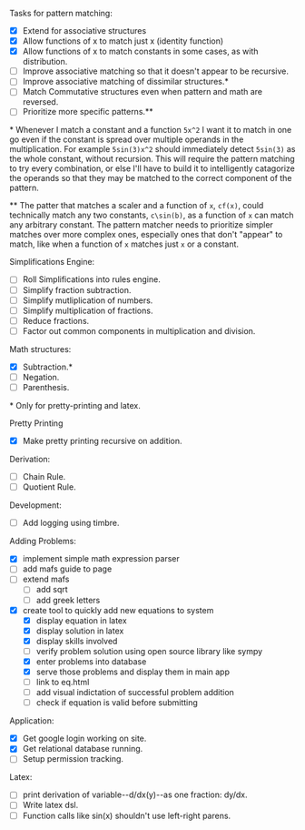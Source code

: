 Tasks for pattern matching:
- [x] Extend for associative structures
- [x] Allow functions of x to match just x (identity function)
- [x] Allow functions of x to match constants in some cases, as with distribution.
- [ ] Improve associative matching so that it doesn't appear to be recursive.
- [ ] Improve associative matching of dissimilar structures.\*
- [ ] Match Commutative structures even when pattern and math are reversed.
- [ ] Prioritize more specific patterns.\*\*

\* Whenever I match a constant and a function `5x^2` I want it to match in one go
even if the constant is spread over multiple operands in the multiplication. For
example `5sin(3)x^2` should immediately detect `5sin(3)` as the whole constant,
without recursion. This will require the pattern matching to try every combination,
or else I'll have to build it to intelligently catagorize the operands so that they
may be matched to the correct component of the pattern.

\*\* The patter that matches a scaler and a function of `x`, `cf(x)`, could
technically match any two constants, `c\sin(b)`, as a function of `x` can match any
arbitrary constant. The pattern matcher needs to prioritize simpler matches over
more complex ones, especially ones that don't "appear" to match, like when a
function of `x` matches just `x` or a constant.

Simplifications Engine:
- [ ] Roll Simplifications into rules engine.
- [ ] Simplify fraction subtraction.
- [ ] Simplify mutliplication of numbers.
- [ ] Simplify multiplication of fractions.
- [ ] Reduce fractions.
- [ ] Factor out common components in multiplication and division.

Math structures:
- [X] Subtraction.\*
- [ ] Negation.
- [ ] Parenthesis.

\* Only for pretty-printing and latex.

Pretty Printing
- [x] Make pretty printing recursive on addition.

Derivation:
- [ ] Chain Rule.
- [ ] Quotient Rule.

Development:
- [ ] Add logging using timbre.

Adding Problems:
- [x] implement simple math expression parser
- [ ] add mafs guide to page
- [ ] extend mafs
  - [ ] add sqrt
  - [ ] add greek letters
- [x] create tool to quickly add new equations to system
  - [x] display equation in latex
  - [x] display solution in latex
  - [x] display skills involved
  - [ ] verify problem solution using open source library like sympy
  - [x] enter problems into database
  - [x] serve those problems and display them in main app
  - [ ] link to eq.html
  - [ ] add visual indictation of successful problem addition
  - [ ] check if equation is valid before submitting

Application:
- [x] Get google login working on site.
- [x] Get relational database running.
- [ ] Setup permission tracking.

Latex:
- [ ] print derivation of variable--d/dx(y)--as one fraction: dy/dx.
- [ ] Write latex dsl.
- [ ] Function calls like sin(x) shouldn't use left-right parens.
